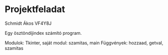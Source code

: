 # Projektfeladat
Schmidt Ákos VF4Y8J

Egy ösztöndíjindex számító program. 

Modulok: Tkinter, saját modul: szamitas, main
Függvények: hozzaad, getval, szamitas
